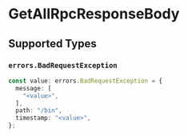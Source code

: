 # GetAllRpcResponseBody


## Supported Types

### `errors.BadRequestException`

```typescript
const value: errors.BadRequestException = {
  message: [
    "<value>",
  ],
  path: "/bin",
  timestamp: "<value>",
};
```

